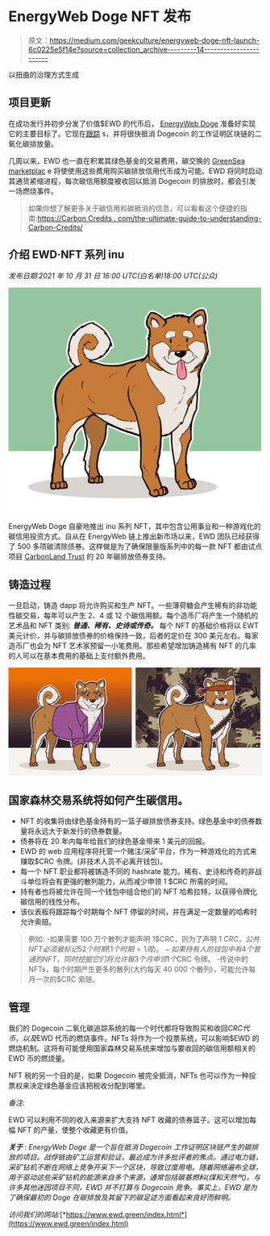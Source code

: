 # EnergyWeb Doge NFT 发布

> 原文：<https://medium.com/geekculture/energyweb-doge-nft-launch-6c0225e5f14e?source=collection_archive---------14----------------------->

以扭曲的治理方式生成

## 项目更新

在成功发行并初步分发了价值$EWD 的代币后， [EnergyWeb Doge](https://www.ewd.green/index.html) 准备好实现它的主要目标了。它现在[跟踪](https://mar1.dev/ewd/) s，并将很快抵消 Dogecoin 的工作证明区块链的二氧化碳排放量。

几周以来，EWD 也一直在积累其绿色基金的交易费用，碳交换的 [GreenSea marketplac](https://greensea.carbonswap.finance/) e 将使使用这些费用购买碳排放信用代币成为可能。EWD 将同时启动其通货紧缩进程，每次碳信用额度被收回以抵消 Dogecoin 的排放时，都会引发一场燃烧事件。

> 如果你想了解更多关于碳信用和碳抵消的信息，可以看看这个便捷的指南:[https://Carbon Credits . com/the-ultimate-guide-to-understanding-Carbon-Credits/](https://carboncredits.com/the-ultimate-guide-to-understanding-carbon-credits/)

## 介绍 EWD·NFT 系列 inu

*发布日期:2021 年 10 月 31 日 16:00 UTC(白名单)18:00 UTC(公众)*

![](img/e1daf4e99132a9eb2254e92a358aa66f.png)

EnergyWeb Doge 自豪地推出 inu 系列 NFT，其中包含公用事业和一种游戏化的碳信用投资方式。自从在 EnergyWeb 链上推出新市场以来，EWD 团队已经获得了 500 多项碳清除债券。这样做是为了确保限量版系列中的每一款 NFT 都由试点项目 [CarbonLand Trust](https://carbonlandtrust.com/) 的 20 年碳排放债券支持。

## 铸造过程

一旦启动，铸造 dapp 将允许购买和生产 NFT。一些薄荷糖会产生稀有的非功能性碳交易，每年可以产生 2、4 或 12 个碳信用额。每个造币厂将产生一个随机的艺术品和 NFT 类别: ***普通、稀有、史诗或传奇。***
每个 NFT 的基础价格将以 EWT 美元计价，并与碳排放债券的价格保持一致，后者的定价在 300 美元左右。每家造币厂也会为 NFT 艺术家预留一小笔费用。那些希望增加铸造稀有 NFT 的几率的人可以在基本费用的基础上支付额外费用。

![](img/426c2afa1d46f827637eb93533296832.png)

## 国家森林交易系统将如何产生碳信用。

*   NFT 的收集将由绿色基金持有的一篮子碳排放债券支持。绿色基金中的债券数量将永远大于新发行的债券数量。
*   债券将在 20 年内每年给我们的绿色基金带来 1 美元的回报。
*   EWD 的 web 应用程序将托管一个赌注/采矿平台，作为一种游戏化的方式来赚取$CRC 令牌。(非技术人员不必离开钱包)。
*   每一个 NFT 职业都将被铸造不同的 hashrate 能力。稀有、史诗和传奇的非战斗单位将会有更强的散列能力，从而减少申领 1 $CRC 所需的时间。
*   持有者也将被允许在同一个钱包中组合他们的 NFT 哈希拉特，以获得令牌化碳信用的线性分布。
*   该仪表板将跟踪每个时期每个 NFT 停留的时间，并在满足一定数量的哈希时允许索赔。

> 例如:
> -如果需要 100 万个散列才能声明 1$CRC，则为了声明 1 $CRC，公共 NFT 必须被标记 52 个时期(1 个时期= 1 周)。
> -如果持有人的钱包中有 4 个普通的 NFT，同时挖掘它们将允许每 3 个月申领 1 个$CRC 令牌。
> -传说中的 NFTs，每个时期产生更多的散列(大约每天 40 000 个散列)，可能允许每月一次的$CRC 索赔。

## 管理

我们的 Dogecoin 二氧化碳追踪系统的每一个时代都将导致购买和收回$CRC 代币，以及$EWD 代币的燃烧事件。NFTs 将作为一个投票系统，可以影响$EWD 的燃烧机制。这将有可能使用国家森林交易系统来增加与要收回的碳信用额相关的 EWD 币的燃烧量。

NFT 税的另一个目的是，如果 Dogecoin 被完全抵消，NFTs 也可以作为一种投票权来决定绿色基金应该把税收分配到哪里。

*备注:*

EWD 可以利用不同的收入来源来扩大支持 NFT 收藏的债券篮子。这可以增加每幅 NFT 的产量，使整个收藏更有价值。

***关于*** : *EnergyWeb Doge 是一个旨在抵消 Dogecoin 工作证明区块链产生的碳排放的项目。战俘链由矿工运营和验证，最近成为许多批评者的焦点。通过电力链，采矿钻机不断在网络上竞争开采下一个区块，导致过度用电。随着网络遍布全球，用于驱动这些采矿钻机的能源来自多个来源，通常包括碳基燃料(煤和天然气)。与许多其他迷因项目不同，EWD 并不打算与 Dogecoin 竞争。事实上，EWD 是为了确保最初的 Doge 在碳排放及其留下的碳足迹方面看起来良好而鲜明。*

*访问我们的网站:*[*https://www.ewd.green/index.html*](https://www.ewd.green/index.html)